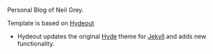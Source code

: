 Personal Blog of Neil Grey.
  
Template is based on [Hydeout](https://github.com/fongandrew/hydeout)
* Hydeout updates the original [Hyde](https://github.com/poole/hyde)
theme for [Jekyll](http://jekyllrb.com) and adds new functionality.
